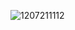 ![1207211112](https://user-images.githubusercontent.com/70549807/148659874-776c7a36-557d-43e3-82f4-200563881f36.jpg)

